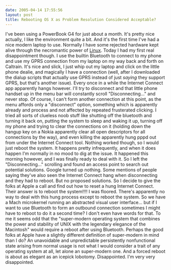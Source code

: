 ```yaml
---
date: 2005-04-14 17:55:56
layout: post
title: Rebooting OS X as Problem Resolution Considered Acceptable?
---
```


I've been using a PowerBook G4 for just about a month. It's pretty nice actually, I like the environment quite a bit. And it's the first time I've had a nice modern laptop to use. Normally I have some rejected hardware kept alive through the necromantic power of [Linux](http://www.linux.org). Today I had my first real disappointment though. I use the builtin Bluetooth to connect to my phone and use my GPRS connection from my laptop on my way back and forth on Caltrain. It's nice and slick, I just whip out my laptop and click on the little phone dealie, and magically I have a connection (well, after I downloaded the dialup scripts that actually use GPRS instead of just _saying_ they support GPRS, but that's another issue). Every once in a while the Internet Connect app apparently hangs however. I'll try to disconnect and that little phone handset up in the menu bar will constantly scroll "Disconnecting..." and never stop. Of course, I can't form another connection at this point, as the menu affords only a "disconnect" option, something which is apparently already and process and not affected by repeated frusterated clicking. I tried all sorts of clueless noob stuff like shutting off the bluetooth and turning it back on, putting the system to sleep and waking it up, turning off my phone and trying to clear the connections on it (holding down the hangup key on a Nokia apparently clear all open descriptors for all connections by the way), and even killing the apparently hung pppd out from under the Internet Connect tool. Nothing worked though, so I would just reboot the system. It happens pretty infrequently, and when it does happen I'm normally in no mood to dig at the issue. It happened this morning however, and I was finally ready to deal with it. So I left the "Disconnecting..." scrolling and found an access point to search out potential solutions. Google turned up nothing. Some mentions of people saying they've also seen the Internet Connect hang when disconnecting and they had to reboot. But no proposed solutions. So I decide to give the folks at Apple a call and find out how to reset a hung Internet Connect. Their answer is to reboot the system!!!! I was floored. There's apparently no way to deal with this hung process except to reboot the system. So we have a Mach microkernel running an abstracted visual user interface... but if I want to use Bluetooth to form an outbound connection sometimes I might have to reboot to do it a second time? I don't even have words for that. To me it seems odd that the "super-modern operating system that combines the power and stability of UNIX with the legendary elegance of the Macintosh" would require a reboot after using Bluetooth. Perhaps the good folks at Apple have a slightly different definition of super-modern in mind than I do? An unavoidable and unpredictable persistently nonfunctional state arising from normal usage is not what I would consider a trait of any operating system at all, let alone an super-modern one. And a forced reboot is about as elegant as an icepick lobotomy. Disappointed. I'm very very disappointed.
